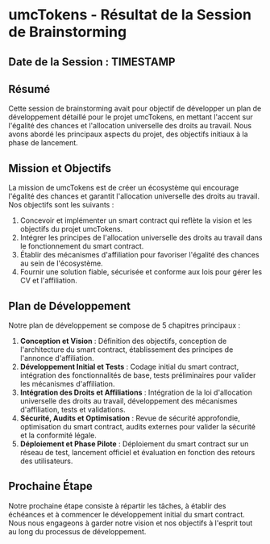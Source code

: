 # umcTokens - Résultat de la Session de Brainstorming
## Date de la Session : TIMESTAMP
## Résumé
Cette session de brainstorming avait pour objectif de développer un plan de développement détaillé pour le projet umcTokens, en mettant l'accent sur l'égalité des chances et l'allocation universelle des droits au travail. Nous avons abordé les principaux aspects du projet, des objectifs initiaux à la phase de lancement.

## Mission et Objectifs
La mission de umcTokens est de créer un écosystème qui encourage l'égalité des chances et garantit l'allocation universelle des droits au travail. Nos objectifs sont les suivants :

1. Concevoir et implémenter un smart contract qui reflète la vision et les objectifs du projet umcTokens.
2. Intégrer les principes de l'allocation universelle des droits au travail dans le fonctionnement du smart contract.
3. Établir des mécanismes d'affiliation pour favoriser l'égalité des chances au sein de l'écosystème.
4. Fournir une solution fiable, sécurisée et conforme aux lois pour gérer les CV et l'affiliation.

## Plan de Développement
Notre plan de développement se compose de 5 chapitres principaux :

1. **Conception et Vision** : Définition des objectifs, conception de l'architecture du smart contract, établissement des principes de l'annonce d'affiliation.
2. **Développement Initial et Tests** : Codage initial du smart contract, intégration des fonctionnalités de base, tests préliminaires pour valider les mécanismes d'affiliation.
3. **Intégration des Droits et Affiliations** : Intégration de la loi d'allocation universelle des droits au travail, développement des mécanismes d'affiliation, tests et validations.
4. **Sécurité, Audits et Optimisation** : Revue de sécurité approfondie, optimisation du smart contract, audits externes pour valider la sécurité et la conformité légale.
5. **Déploiement et Phase Pilote** : Déploiement du smart contract sur un réseau de test, lancement officiel et évaluation en fonction des retours des utilisateurs.

## Prochaine Étape
Notre prochaine étape consiste à répartir les tâches, à établir des échéances et à commencer le développement initial du smart contract. Nous nous engageons à garder notre vision et nos objectifs à l'esprit tout au long du processus de développement.
